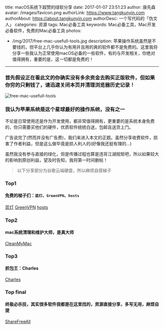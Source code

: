title: macOS系统下超赞的绿软分享
date: 2017-01-07 23:51:23
author: 唐先森
avatar: /images/favicon.png
authorLink: https://www.tangkunyin.com
authorAbout: https://about.tangkunyin.com
authorDesc: 一个写代码的「伪文人」
categories: 资源
tags: Mac必备工具
keywords: Mac必备工具，Mac开发必备软件，免费的Mac必备工具
photos: 
  - /img/2017/free-mac-usefull-tools.jpg
description: 苹果操作系统虽然是不要钱的，但平台上几乎你认为有用并且用的爽的软件都不是免费的。这里我将分享一些我认为正常使用macOS必备的一些软件，有的与开发相关，你绝对值得拥有，重要的是，这一切都是免费的！
---

### 首先假设正在看此文的你确实没有多余资金去购买正版软件，但如果你穷的只剩钱了，请迅速关闭本页并清理浏览器历史记录！

![free-mac-usefull-tools](/img/2017/free-mac-usefull-tools.jpg)

### 我认为苹果系统是这个星球最好的操作系统，没有之一

不论是日常使用还是作为开发使用，都非常值得拥有，更重要的是系统本身免费的，你只需要买他们的硬件，优质软件统统白送，包邮且送货上门。

广告说完了(然而并没有广告费)，我们来进入本文的正题。虽然分享收费软件，损害了作者利益，但是这么做毕竟是损人利人的(好像我还挺有理的...)

虽然我没有参与直接的绿化，但是传播过程也算是违背江湖规矩吧，所以如果较大的影响到原创利益，望及时告知，我将第一时间删帖！

> 以下分享部分为谷歌云端硬盘，所以麻烦自搭梯子

### Top1

#### 免费的梯子们：`蓝灯`、`GreenVPN`、`hosts`

[蓝灯](https://github.com/getlantern/forum)
[GreenVPN](https://www.greenjsq.me/index.php)
[hosts](https://github.com/tangkunyin/DevShell)

### Top2

#### mac系统清理和维护大师，是真大师

[CleanMyMac](https://drive.google.com/open?id=0B_sCr1xFx7wucW53TGNNeUZwcXc) 

### Top3

#### 抓包王：Charles

[Charles](http://xclient.info/s/charles.html)

### Top final

#### 终极必杀技，其实很多软件我都是在这里找的，资源直接分享，多写无用，麻烦自提

[ShareFreeAll](http://sharefreeall.com/)









